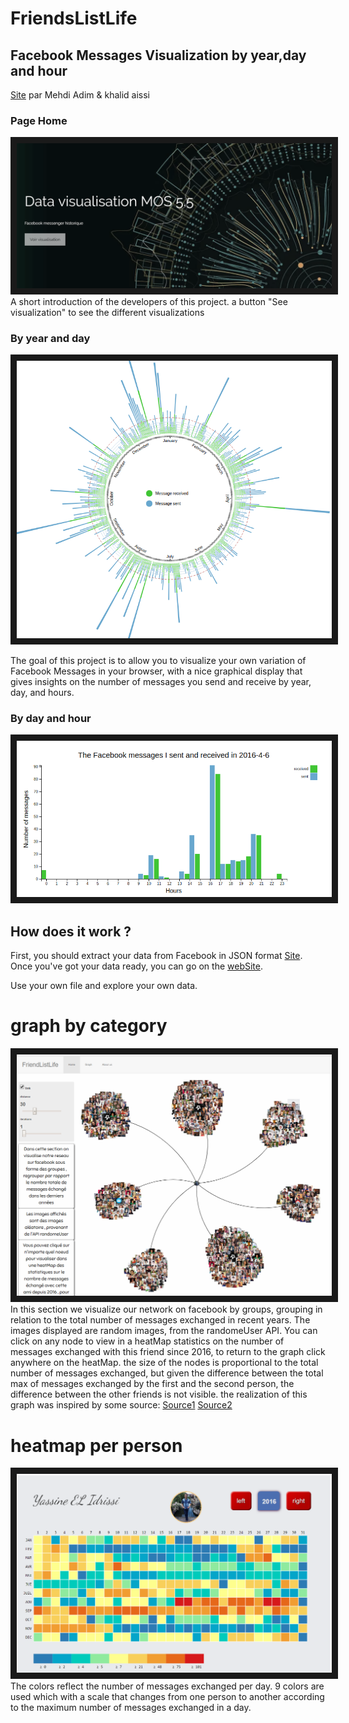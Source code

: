 # FriendsListLife
## Facebook Messages Visualization by year,day and hour
[Site](https://mehdiadim.github.io/FriendsListLife/) par Mehdi Adim & khalid aissi

### Page Home
<img src="home.PNG" 
alt=""  border="10" />
A short introduction of the developers of this project. a button "See visualization" to see the different visualizations 

### By year and day
<img src="circular.png" 
alt=""  border="10" />

 The goal of this project is to allow you to visualize your own variation of Facebook Messages in your browser, with a nice graphical display that gives insights on the number of messages you send and receive by year, day, and hours.

### By day and hour

<img src="chart.png" 
alt=""  border="10" />
## How does it work ?

First, you should extract your data from Facebook in JSON format [Site](https://www.facebook.com/your_information/). Once you've got your data ready, you can go on the [webSite](https://mehdiadim.github.io/FriendsListLife/).

Use your own file and explore your own data.

# graph by category
<img src="CaptureGraphe.PNG" 
alt=""  border="10" />
In this section we visualize our network on facebook by groups, grouping in relation to the total number of messages exchanged in recent years.
The images displayed are random images, from the randomeUser API.
You can click on any node to view in a heatMap statistics on the number of messages exchanged with this friend since 2016, to return to the graph click anywhere on the heatMap.
the size of the nodes is proportional to the total number of messages exchanged, but given the difference between the total max of messages exchanged by the first and the second person, the difference between the other friends is not visible.
the realization of this graph was inspired by some source: [Source1](http://www.puzzlr.org/force-graphs-with-d3/) [Source2](https://bl.ocks.org/BTKY/cc89fb129fb586475e57febc0fd693bb) 
# heatmap per person
<img src="heatmap.PNG" 
alt=""  border="10" />
The colors reflect the number of messages exchanged per day. 9 colors are used which with a scale that changes from one person to another according to the maximum number of messages exchanged in a day.
